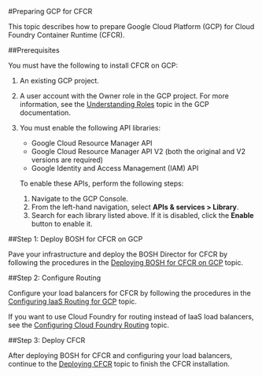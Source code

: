 #Preparing GCP for CFCR

This topic describes how to prepare Google Cloud Platform (GCP) for Cloud Foundry Container Runtime (CFCR).

##Prerequisites

You must have the following to install CFCR on GCP:

1. An existing GCP project.

1. A user account with the Owner role in the GCP project. For more information, see the [Understanding Roles](https://cloud.google.com/iam/docs/understanding-roles) topic in the GCP documentation.

1. You must enable the following API libraries:

	* Google Cloud Resource Manager API
	* Google Cloud Resource Manager API V2 (both the original and V2 versions are required)
	* Google Identity and Access Management (IAM) API

	To enable these APIs, perform the following steps:
    
	1. Navigate to the GCP Console.
	1. From the left-hand navigation, select **APIs & services > Library**.
	1. Search for each library listed above. If it is disabled, click the **Enable** button to enable it.

##Step 1: Deploy BOSH for CFCR on GCP

Pave your infrastructure and deploy the BOSH Director for CFCR by following the procedures in the [Deploying BOSH for CFCR on GCP](deploying-bosh-gcp/) topic.

##Step 2: Configure Routing

Configure your load balancers for CFCR by following the procedures in the [Configuring IaaS Routing for GCP](routing-gcp/) topic.

If you want to use Cloud Foundry for routing instead of IaaS load balancers, see the [Configuring Cloud Foundry Routing](../cf-routing/) topic.

##Step 3: Deploy CFCR

After deploying BOSH for CFCR and configuring your load balancers, continue to the [Deploying CFCR](../deploying-cfcr/) topic to finish the CFCR installation.

